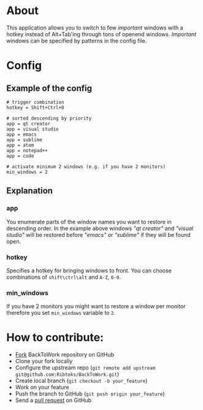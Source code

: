 # About
This application allows you to switch to few _important_ windows with a hotkey instead of Alt+Tab'ing through tons of openend windows. _Important_ windows can be specified by patterns in the config file.

# Config

## Example of the config

    # trigger combination
    hotkey = Shift+Ctrl+0

    # sorted descending by priority
    app = qt creator
    app = visual studio
    app = emacs
    app = sublime
    app = atom
    app = notepad++
    app = code

    # activate minimum 2 windows (e.g. if you have 2 monitors)
    min_windows = 2
    
## Explanation

### app
You enumerate parts of the window names you want to restore in descending order. In the example above windows _"qt creator"_ and _"visual studio"_ will be restored before _"emacs"_ or _"sublime"_ if they will be found open.

### hotkey
Specifies a hotkey for bringing windows to front. You can choose combinations of `shift\ctrl\alt` and `A-Z`, `0-9`.

### min_windows
If you have 2 monitors you might want to restore a window per monitor therefore you set `min_windows` variable to `2`.

# How to contribute:
- [Fork](http://help.github.com/forking/) BackToWork repository on GitHub
- Clone your fork locally
- Configure the upstream repo (`git remote add upstream git@github.com:Ribtoks/BackToWork.git`)
- Create local branch (`git checkout -b your_feature`)
- Work on your feature
- Push the branch to GitHub (`git push origin your_feature`)
- Send a [pull request](https://help.github.com/articles/using-pull-requests) on GitHub
